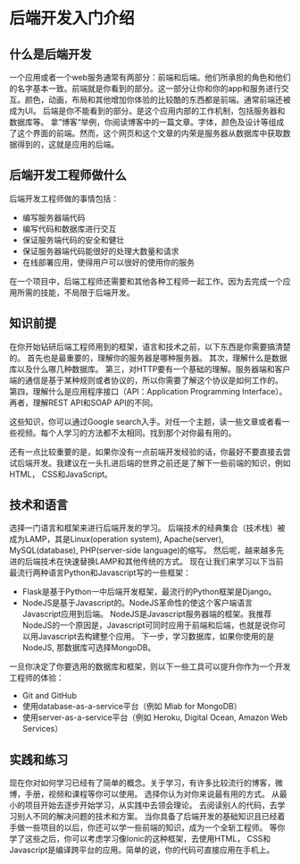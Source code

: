 # 后端开发入门介绍

## 什么是后端开发
一个应用或者一个web服务通常有两部分：前端和后端。他们所承担的角色和他们的名字基本一致。前端就是你看到的部分。这一部分让你和你的app和服务进行交互。颜色，动画，布局和其他增加你体验的比较酷的东西都是前端。通常前端还被成为UI。
后端是你不能看到的部分。是这个应用内部的工作机制，包括服务器和数据库等。
拿”博客“举例，你阅读博客中的一篇文章。字体，颜色及设计等组成了这个界面的前端。然而，这个网页和这个文章的内荣是服务器从数据库中获取数据得到的，这就是应用的后端。

## 后端开发工程师做什么
后端开发工程师做的事情包括：
- 编写服务器端代码
- 编写代码和数据库进行交互
- 保证服务端代码的安全和健壮
- 保证服务器端代码能很好的处理大数量和请求
- 在线部署应用，使得用户可以很好的使用你的服务

在一个项目中，后端工程师还需要和其他各种工程师一起工作。因为去完成一个应用所需的技能，不局限于后端开发。

## 知识前提
在你开始钻研后端工程师用到的框架，语言和技术之前，以下东西是你需要搞清楚的。
首先也是最重要的，理解你的服务器是哪种服务器。
其次，理解什么是数据库以及什么哪几种数据库。
第三，对HTTP要有一个基础的理解。服务器端和客户端的通信是基于某种规则或者协议的，所以你需要了解这个协议是如何工作的。
第四，理解什么是应用程序接口（API：Application Programming Interface）。再者，理解REST API和SOAP API的不同。

这些知识，你可以通过Google search入手。对任一个主题，读一些文章或者看一些视频。每个人学习的方法都不太相同。找到那个对你最有用的。

还有一点比较重要的是，如果你没有一点前端开发经验的话，你最好不要直接去尝试后端开发。我建议在一头扎进后端的世界之前还是了解下一些前端的知识，例如HTML， CSS和JavaScript。

## 技术和语言
选择一门语言和框架来进行后端开发的学习。
后端技术的经典集合（技术栈）被成为LAMP，其是Linux(operation system), Apache(server), MySQL(database), PHP(server-side language)的缩写。
然后呢，越来越多先进的后端技术在快速替换LAMP和其他传统的方式。
现在让我们来学习以下当前最流行两种语言Python和Javascript写的一些框架：
- Flask是基于Python一中后端开发框架，最流行的Python框架是Django。
- NodeJS是基于Javascript的。NodeJS革命性的使这个客户端语言Javascript应用到后端。
NodeJS是Javascript服务器端的框架。我推荐NodeJS的一个原因是，Javascript可同时应用于前端和后端，也就是说你可以用Javascript去构建整个应用。
下一步，学习数据库，如果你使用的是NodeJS, 那数据库可选择MongoDB。

一旦你决定了你要选用的数据库和框架，则以下一些工具可以提升你作为一个开发工程师的体验：
- Git and GitHub
- 使用database-as-a-service平台（例如 Mlab for MongoDB）
- 使用server-as-a-service平台（例如 Heroku, Digital Ocean, Amazon Web Services）

## 实践和练习
现在你对如何学习已经有了简单的概念。关于学习，有许多比较流行的博客，微博，手册，视频和课程等你可以使用。
选择你认为对你来说最有用的方式。
从最小的项目开始去逐步开始学习，从实践中去领会理论。
去阅读别人的代码，去学习别人不同的解决问题的技术和方案。
当你具备了后端开发的基础知识且已经着手做一些项目的以后，你还可以学一些前端的知识，成为一个全斩工程师。
等你学了这些之后，你可以考虑学习像Ionic的这种框架，去使用HTML， CSS和Javascript是编译跨平台的应用。简单的说，你的代码可直接应用在手机上。

